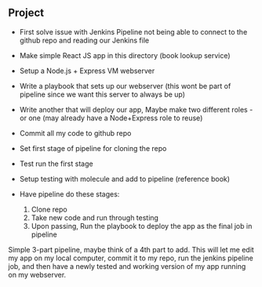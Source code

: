 ## Project

- First solve issue with Jenkins Pipeline not being able to connect to the github repo and reading our Jenkins file

- Make simple React JS app in this directory (book lookup service)

- Setup a Node.js + Express VM webserver

- Write a playbook that sets up our webserver (this wont be part of pipeline since we want this server to always be up)

- Write another that will deploy our app, Maybe make two different roles - or one (may already have a Node+Express role to reuse)

- Commit all my code to github repo

- Set first stage of pipeline for cloning the repo

- Test run the first stage

- Setup testing with molecule and add to pipeline (reference book)

- Have pipeline do these stages:
  1. Clone repo
  2. Take new code and run through testing
  3. Upon passing, Run the playbook to deploy the app as the final job in pipeline

 Simple 3-part pipeline, maybe think of a 4th part to add. This will let me edit my app on my local computer, commit it to my repo, run the jenkins pipeline job, and then have a newly tested and working version of my app running on my webserver.